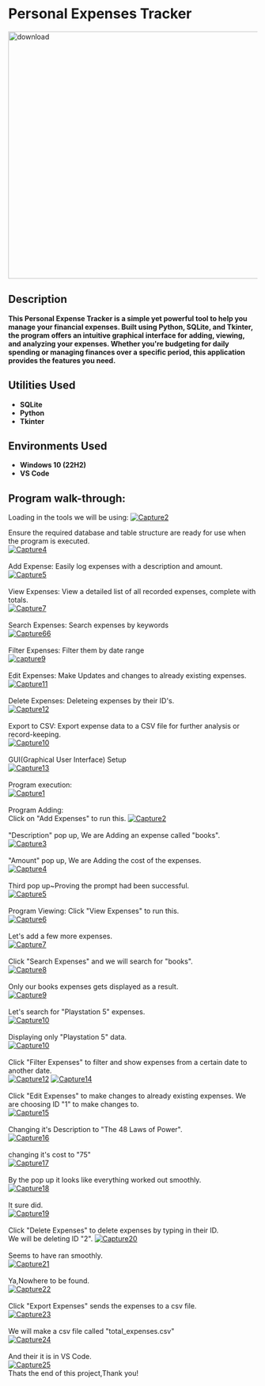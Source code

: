 <h1>Personal Expenses Tracker</h1>
<a href="https://ibb.co/M6fffLm"><img src="https://i.ibb.co/zJFFFwz/download.jpg" alt="download" width= "1000" height= "500"></a>

<h2>Description</h2>
<b>This Personal Expense Tracker is a simple yet powerful tool to help you manage your financial expenses. Built using Python, SQLite, and Tkinter, the program offers an intuitive graphical interface for adding, viewing, and analyzing your expenses. Whether you're budgeting for daily spending or managing finances over a specific period, this application provides the features you need.</b>

<h2>Utilities Used</h2>

- <b>SQLite</b>
- <b>Python</b> 
- <b>Tkinter</b> 

<h2>Environments Used </h2>

- <b>Windows 10 (22H2)</b>
- <b>VS Code</b>

<h2>Program walk-through:</h2>

<p align="center">

Loading in the tools we will be using:
<a href="https://ibb.co/Wfpqkzp"><img src="https://i.ibb.co/kX6k4D6/Capture2.png" alt="Capture2" border="0"></a>

Ensure the required database and table structure are ready for use when the program is executed.<br/>
<a href="https://ibb.co/ZXFspLF"><img src="https://i.ibb.co/c3Z5SgZ/Capture4.png" alt="Capture4" border="0"></a>
<br/>
<br/>
Add Expense: Easily log expenses with a description and amount. <br/>
<a href="https://ibb.co/py03gpr"><img src="https://i.ibb.co/2NnjwBY/Capture5.png" alt="Capture5" border="0"></a>
<br/>
<br/>
View Expenses: View a detailed list of all recorded expenses, complete with totals. <br/>
<a href="https://ibb.co/N1FXwfR"><img src="https://i.ibb.co/PTrRBJk/Capture7.png" alt="Capture7" border="0"></a>
<br/>
<br/>
Search Expenses: Search expenses by keywords <br/>
<a href="https://ibb.co/kQx87qS"><img src="https://i.ibb.co/XSbsQFC/Capture66.png" alt="Capture66" border="0"></a>
<br/>
<br/>
Filter Expenses: Filter them by date range <br/>
<a href="https://ibb.co/0BQnrQz"><img src="https://i.ibb.co/k3MGXMP/capture9.png" alt="capture9" border="0"></a>
<br/>
<br/>
Edit Expenses: Make Updates and changes to already existing expenses. <br/>
<a href="https://ibb.co/VBSW8x8"><img src="https://i.ibb.co/ry6GJ3J/Capture11.png" alt="Capture11" border="0"></a>
<br/>
<br/>
Delete Expenses: Deleteing expenses by their ID's. <br/>
<a href="https://ibb.co/wS1kGXB"><img src="https://i.ibb.co/N9zvDPt/Capture12.png" alt="Capture12" border="0"></a>
<br/>
<br/>
Export to CSV: Export expense data to a CSV file for further analysis or record-keeping. <br/>
<a href="https://ibb.co/XSfcqj6"><img src="https://i.ibb.co/86n1HNG/Capture10.png" alt="Capture10" border="0"></a>
<br/>
<br/>
GUI(Graphical User Interface) Setup <br/>
<a href="https://ibb.co/Zhc7vrt"><img src="https://i.ibb.co/0fYv1L8/Capture13.png" alt="Capture13" border="0"></a>
<br/>
<br/>
Program execution: <br/>
<a href="https://ibb.co/qpg6fsZ"><img src="https://i.ibb.co/3cFKqNJ/Capture1.png" alt="Capture1" border="0"></a>
<br/>
<br/>
Program Adding: <br/>
Click on "Add Expenses" to run this.
<a href="https://ibb.co/x2R8vSW"><img src="https://i.ibb.co/8mS43Dq/Capture2.png" alt="Capture2" border="0"></a>
<br/>
<br/>
"Description" pop up, We are Adding an expense called "books". <br/>
<a href="https://ibb.co/P97gpTz"><img src="https://i.ibb.co/b2SXhHR/Capture3.png" alt="Capture3" border="0"></a>
<br/>
<br/>
"Amount" pop up, We are Adding the cost of the expenses. <br/>
<a href="https://ibb.co/122SLN9"><img src="https://i.ibb.co/dKKhrvQ/Capture4.png" alt="Capture4" border="0"></a>
<br/>
<br/>
Third pop up~Proving the prompt had been successful. <br/>
<a href="https://imgbb.com/"><img src="https://i.ibb.co/0ZD35DN/Capture5.png" alt="Capture5" border="0"></a>
<br/>
<br/>
Program Viewing: 
Click "View Expenses" to run this. <br/>
<a href="https://ibb.co/10Xx5hS"><img src="https://i.ibb.co/kGDFfkd/Capture6.png" alt="Capture6" border="0"></a>
<br/>
<br/>
Let's add a few more expenses. <br/>
<a href="https://ibb.co/h7RFrTF"><img src="https://i.ibb.co/LkzdBsd/Capture7.png" alt="Capture7" border="0"></a>
<br/>
<br/>
Click "Search Expenses" and we will search for "books". <br/>
<a href="https://ibb.co/DD8BPhT"><img src="https://i.ibb.co/gMP0bNh/Capture8.png" alt="Capture8" border="0"></a>
<br/>
<br/>
Only our books expenses gets displayed as a result. <br/>
<a href="https://ibb.co/QPy1gfh"><img src="https://i.ibb.co/tqVWG4n/Capture9.png" alt="Capture9" border="0"></a>
<br/>
<br/>
Let's search for "Playstation 5" expenses. <br/>
<a href="https://ibb.co/QcdkGSb"><img src="https://i.ibb.co/cvLwdfg/Capture10.png" alt="Capture10" border="0"></a>
<br/>
<br/>
Displaying only "Playstation 5" data. <br/>
<a href="https://ibb.co/QcdkGSb"><img src="https://i.ibb.co/cvLwdfg/Capture10.png" alt="Capture10" border="0"></a>
<br/>
<br/>
Click "Filter Expenses" to filter and show expenses from a certain date to another date. <br/>
<a href="https://ibb.co/TYMZT9b"><img src="https://i.ibb.co/xXqysxf/Capture12.png" alt="Capture12" border="0"></a>
<a href="https://ibb.co/8KKjL4q"><img src="https://i.ibb.co/1vv9tJ1/Capture14.png" alt="Capture14" border="0"></a>
<br/>
<br/>
Click "Edit Expenses" to make changes to already existing expenses.
We are choosing ID "1" to make changes to. <br/>
<a href="https://ibb.co/cDs13zJ"><img src="https://i.ibb.co/RzJ9bL2/Capture15.png" alt="Capture15" border="0"></a><br/>
<br/>
Changing it's Description to "The 48 Laws of Power". <br/>
<a href="https://ibb.co/cY4hqXV"><img src="https://i.ibb.co/SfFwS7G/Capture16.png" alt="Capture16" border="0"></a>
<br/>
<br/>
changing it's cost to "75" <br/>
<a href="https://ibb.co/4R7BBqN"><img src="https://i.ibb.co/VYtXX1B/Capture17.png" alt="Capture17" border="0"></a>
<br/>
<br/>
By the pop up it looks like everything worked out smoothly. <br/>
<a href="https://ibb.co/6shNF2K"><img src="https://i.ibb.co/RHn7c1X/Capture18.png" alt="Capture18" border="0"></a>
<br/>
<br/>
It sure did.<br/>
<a href="https://ibb.co/qgt27Wp"><img src="https://i.ibb.co/1XD47dT/Capture19.png" alt="Capture19" border="0"></a>
<br/>
<br/>
Click "Delete Expenses" to delete expenses by typing in their ID. <br/>
We will be deleting ID "2".
<a href="https://ibb.co/dJhFRBP"><img src="https://i.ibb.co/TqC6sc4/Capture20.png" alt="Capture20" border="0"></a>
<br/>
<br/>
Seems to have ran smoothly. <br/>
<a href="https://ibb.co/qpng03d"><img src="https://i.ibb.co/hVMdXJy/Capture21.png" alt="Capture21" border="0"></a>
<br/>
<br/>
Ya,Nowhere to be found. <br/>
<a href="https://ibb.co/1n69Jdc"><img src="https://i.ibb.co/7z4GNRh/Capture22.png" alt="Capture22" border="0"></a>
<br/>
<br/>
Click "Export Expenses" sends the expenses to a csv file. <br/>
<a href="https://ibb.co/0h2sWjD"><img src="https://i.ibb.co/Ch8PX51/Capture23.png" alt="Capture23" border="0"></a>
<br/>
<br/>
We will make a csv file called "total_expenses.csv" <br/>
<a href="https://ibb.co/7kM9x1M"><img src="https://i.ibb.co/g4qnbRq/Capture24.png" alt="Capture24" border="0"></a>
<br/>
<br/>
And their it is in VS Code. <br/>
<a href="https://ibb.co/GpvWpc5"><img src="https://i.ibb.co/H4Dt4nH/Capture25.png" alt="Capture25" border="0"></a><br /><a target='_blank' href='https://imgbb.com/'></a>
Thats the end of this project,Thank you!










